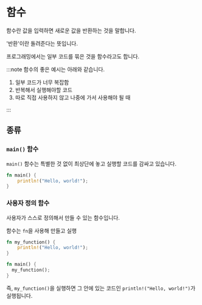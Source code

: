 # 함수

함수란 값을 입력하면 새로운 값을 반환하는 것을 말합니다.

'반환'이란 돌려준다는 뜻입니다.

프로그래밍에서는 일부 코드를 묶은 것을 함수라고도 합니다.

:::note
함수의 좋은 예시는 아래와 같습니다.

1. 일부 코드가 너무 복잡함
2. 반복해서 실행해야할 코드
3. 따로 직접 사용하지 않고 나중에 가서 사용해야 될 때

:::

## 종류

### ``main()`` 함수

`main()` 함수는 특별한 것 없이 최상단에 놓고 실행할 코드를 감싸고 있습니다.

```rust
fn main() {
    println!("Hello, world!");
}
```

### 사용자 정의 함수

사용자가 스스로 정의해서 만들 수 있는 함수입니다.

함수는 `fn`을 사용해 만들고 실행

```rust
fn my_function() {
    println!("Hello, world!");
}

fn main() {
  my_function();
}
```

즉, `my_function()`을 실행하면 그 안에 있는 코드인 `println!("Hello, world!")`가 실행됩니다.
